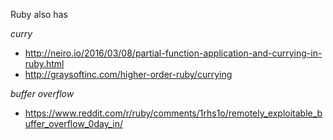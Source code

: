 Ruby also has

*curry*
- http://neiro.io/2016/03/08/partial-function-application-and-currying-in-ruby.html
- http://graysoftinc.com/higher-order-ruby/currying

*buffer overflow*
- https://www.reddit.com/r/ruby/comments/1rhs1o/remotely_exploitable_buffer_overflow_0day_in/

